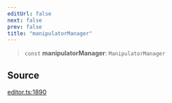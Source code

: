 ```yaml
---
editUrl: false
next: false
prev: false
title: "manipulatorManager"
---
```


> `const` **manipulatorManager**: `ManipulatorManager`

## Source

[editor.ts:1890](https://github.com/dakhetov/dgmjs/blob/main/packages/core/src/editor.ts#L1890)
